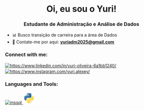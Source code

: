 <h1 align="center">Oi, eu sou o Yuri!</h1>
<h3 align="center">Estudante de Administração e Análise de Dados</h3>

- 📊 Busco transição de carreira para a área de Dados
- 📩 Contate-me por aqui: **yuriadm2025@gmail.com**
  

<h3 align="left">Connect with me:</h3>
<p align="left">
<a href="https://linkedin.com/in/yuri-oliveira-6a1bb1240/" target="blank"><img align="center" src="https://raw.githubusercontent.com/rahuldkjain/github-profile-readme-generator/master/src/images/icons/Social/linked-in-alt.svg" alt="https://www.linkedin.com/in/yuri-oliveira-6a1bb1240/" height="30" width="40" /></a>
<a href="https://instagram.com/yuri.alexey/" target="blank"><img align="center" src="https://raw.githubusercontent.com/rahuldkjain/github-profile-readme-generator/master/src/images/icons/Social/instagram.svg" alt="https://www.instagram.com/yuri.alexey/" height="30" width="40" /></a>
</p>

<h3 align="left">Languages and Tools:</h3>
<p align="left"> <a href="https://www.microsoft.com/en-us/sql-server" target="_blank" rel="noreferrer"> <img src="https://www.svgrepo.com/show/303229/microsoft-sql-server-logo.svg" alt="mssql" width="40" height="40"/> </a> <a href="https://www.python.org" target="_blank" rel="noreferrer"> <img src="https://raw.githubusercontent.com/devicons/devicon/master/icons/python/python-original.svg" alt="python" width="40" height="40"/> </a> </p>


